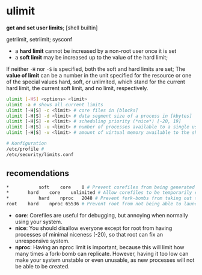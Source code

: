 # ulimit

**get and set user limits**; [shell builtin]

getrlimit, setrlimit; sysconf

* a **hard limit** cannot be increased by a non-root user once it is set
* a **soft limit** may be increased up to the value of the hard limit; 

If neither `-H` nor `-S` is specified, both the soft and hard limits are set; The **value of limit** can be a number in the unit specified for the resource or one of the special values hard, soft, or unlimited, which stand for the current hard limit, the current soft limit, and no limit, respectively.

```sh
ulimit [-HS] <options> <limit>
ulimit -a # shows all current limits
ulimit [-H|S] -c <limit> # core files in [blocks]
ulimit [-H|S] -d <limit> # data segment size of a process in [kbytes]
ulimit [-H|S] -e <limit> # scheduling priority (*nice*) [-20, 19]
ulimit [-H|S] -u <limit> # number of processes available to a single user [nr.]
ulimit [-H|S] -v <limit> # amount of virtual memory available to the shell and, on some systems, to ist children
```

```sh
# Konfiguration
/etc/profile # 
/etc/security/limits.conf
```

## recomendations

```sh
*			soft	core 	0 # Prevent corefiles from being generated by default
* 		hard	core 	unlimited # Allow corefiles to be temporarily enabled
*			hard	nproc	2048 # Prevent fork-bombs from taking out the system
root	hard	nproc 65536 # Prevent root from not being able to launch enough processes
```

- **core**: Corefiles are useful for debugging, but annoying when normally using your system.  
- **nice**: You should disallow everyone except for root from having processes of minimal niceness (-20), so that root can fix an unresponsive system.
- **nproc**: Having an nproc limit is important, because this will limit how many times a fork-bomb can replicate. However, having it too low can make your system unstable or even unusable, as new processes will not be able to be created.
